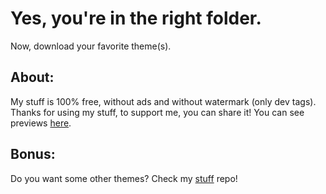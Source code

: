 # Yes, you're in the right folder.

Now, download your favorite theme(s).

## About:

My stuff is 100% free, without ads and without watermark (only dev tags). Thanks for using my stuff, to support me, you can share it!
You can see previews [here](https://tomrdh.github.io/da-website/themes).

## Bonus:

Do you want some other themes? Check my [stuff](https://github.com/Tomrdh/stuff) repo!
